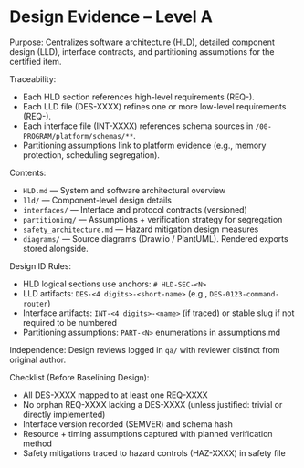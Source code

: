# Design Evidence – Level A

Purpose:
Centralizes software architecture (HLD), detailed component design (LLD), interface contracts, and partitioning assumptions for the certified item.

Traceability:
- Each HLD section references high-level requirements (REQ-).
- Each LLD file (DES-XXXX) refines one or more low-level requirements (REQ-).
- Each interface file (INT-XXXX) references schema sources in `/00-PROGRAM/platform/schemas/**`.
- Partitioning assumptions link to platform evidence (e.g., memory protection, scheduling segregation).

Contents:
- `HLD.md` — System and software architectural overview
- `lld/` — Component-level design details
- `interfaces/` — Interface and protocol contracts (versioned)
- `partitioning/` — Assumptions + verification strategy for segregation
- `safety_architecture.md` — Hazard mitigation design measures
- `diagrams/` — Source diagrams (Draw.io / PlantUML). Rendered exports stored alongside.

Design ID Rules:
- HLD logical sections use anchors: `# HLD-SEC-<N>`
- LLD artifacts: `DES-<4 digits>-<short-name>` (e.g., `DES-0123-command-router`)
- Interface artifacts: `INT-<4 digits>-<name>` (if traced) or stable slug if not required to be numbered
- Partitioning assumptions: `PART-<N>` enumerations in assumptions.md

Independence:
Design reviews logged in `qa/` with reviewer distinct from original author.

Checklist (Before Baselining Design):
- All DES-XXXX mapped to at least one REQ-XXXX
- No orphan REQ-XXXX lacking a DES-XXXX (unless justified: trivial or directly implemented)
- Interface version recorded (SEMVER) and schema hash
- Resource + timing assumptions captured with planned verification method
- Safety mitigations traced to hazard controls (HAZ-XXXX) in safety file

